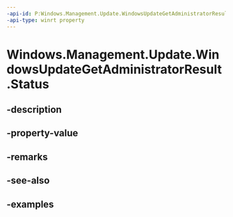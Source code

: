 ```yaml
---
-api-id: P:Windows.Management.Update.WindowsUpdateGetAdministratorResult.Status
-api-type: winrt property
---
```


# Windows.Management.Update.WindowsUpdateGetAdministratorResult.Status

<!--
public Windows.Management.Update.WindowsUpdateAdministratorStatus Status { get; }
-->


## -description

## -property-value

## -remarks

## -see-also

## -examples


